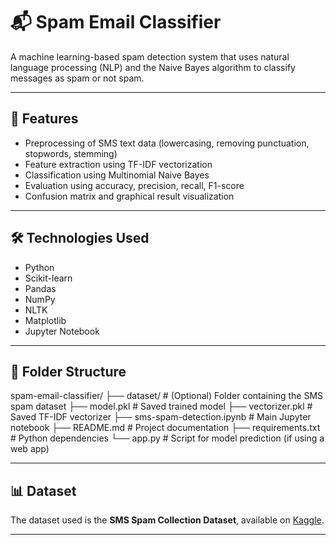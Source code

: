 # 📬 Spam Email Classifier

A machine learning-based spam detection system that uses natural language processing (NLP) and the Naive Bayes algorithm to classify messages as spam or not spam.

---

## 🚀 Features

- Preprocessing of SMS text data (lowercasing, removing punctuation, stopwords, stemming)
- Feature extraction using TF-IDF vectorization
- Classification using Multinomial Naive Bayes
- Evaluation using accuracy, precision, recall, F1-score
- Confusion matrix and graphical result visualization

---

## 🛠️ Technologies Used

- Python
- Scikit-learn
- Pandas
- NumPy
- NLTK
- Matplotlib
- Jupyter Notebook

---

## 📂 Folder Structure

spam-email-classifier/
├── dataset/ # (Optional) Folder containing the SMS spam dataset
├── model.pkl # Saved trained model
├── vectorizer.pkl # Saved TF-IDF vectorizer
├── sms-spam-detection.ipynb # Main Jupyter notebook
├── README.md # Project documentation
├── requirements.txt # Python dependencies
└── app.py # Script for model prediction (if using a web app)

---

## 📊 Dataset

The dataset used is the **SMS Spam Collection Dataset**, available on [Kaggle](https://www.kaggle.com/datasets/uciml/sms-spam-collection-dataset).

---
